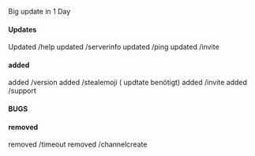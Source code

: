 Big update in 1 Day

#### Updates ####
Updated /help
updated /serverinfo
updated /ping
updated /invite



#### added ####
added /version
added /stealemoji ( updtate benötigt)
added /invite
added /support



#### BUGS ####



#### removed #####
removed /timeout
removed /channelcreate
